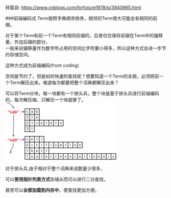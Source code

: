 转载自: https://www.cnblogs.com/forfuture1978/p/3940965.html

###前端编码式
Term按照字典顺序排序，相邻的Term很大可能会有相同的前缀。

对于某个Term和前一个Term有相同前缀的，后者仅仅保存前缀在Term中的偏移量，外加后缀的部分，  
一般来说偏移量作为数字所占用的空间比字符要小得多，所以这种方式会进一步节约存储空间。

这种方式成为前端编码(front coding)  

空间是节约了，但是如何快速的查找呢？想要知道一个Term的全貌，必须把前一个Term解压出来。难道每次都要把整个词典都解压出来？

可以将Term分块，每一块都有一个排头兵，整个块是基于排头兵进行前端编码的，每次解压缩，只解压一个块就够了。
![avatar](img/前端编码式.png)  

对于排头兵,由于相对于整个词典来说数量少很多，

可以**使用指针列表方式**存储从而可以进行二分查找，


甚至可以**全部加载到内存中**，使查找更加方便。 